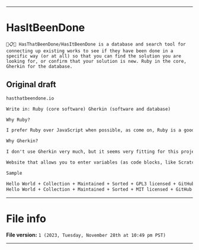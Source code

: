 
***

# HasItBeenDone

`🤔️📋️💾️ HasThatBeenDone/HasItBeenDone is a database and search tool for connecting up existing works to see if they have been done in a specific way (or at all) so that you can find the solution you are looking for, or confirm that your solution is new. Ruby in the core, Gherkin for the database.`

## Original draft

```markdown
hasthatbeendone.io

Write in: Ruby (core software) Gherkin (software and database)

Why Ruby?

I prefer Ruby over JavaScript when possible, as come on, Ruby is a good language; it is stable, it has a great community, and it is easy to write in. It also feels fitting to pair it with the Gherkin language.

Why Gherkin?

I don't use Gherkin very much, but it seems very fitting for this project, since this project can be effectively implemented in a phrase-based programming language, like Gherkin or Inform7. Inform7 doesn't seem fitting here, so that is why I didn't use it. COBOL would work too, but I don't think it would work as well as Gherkin. Gherkin is a web-based phrase language that pairs well with Ruby. There will be A LOT of .feature files for this projects database.

Website that allows you to enter variables (as code blocks, like Scratch) connect them together, and show you if it has been done, and if so, how

Sample

Hello World + Collection + Maintained + Sorted + GPL3 licensed + GitHub = ?
Hello World + Collection + Maintained + Sorted + MIT licensed + GitHub = https://github.com/leachim6/hello-world/
```

***

# File info

**File version:** `1 (2023, Tuesday, November 28th at 10:49 pm PST)`

***

